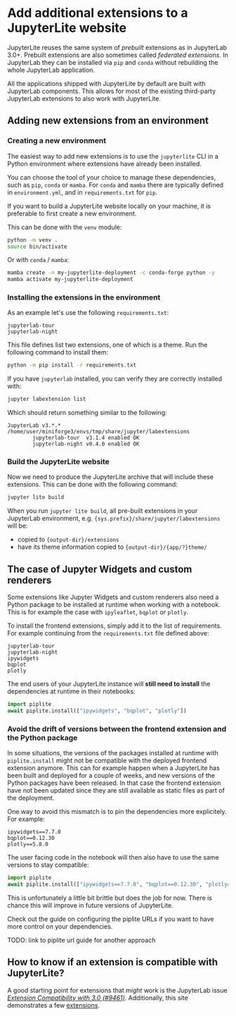 # Add additional extensions to a JupyterLite website

JupyterLite reuses the same system of _prebuilt_ extensions as in JupyterLab 3.0+.
Prebuilt extensions are also sometimes called _federated extensions_. In JupyterLab they
can be installed via `pip` and `conda` without rebuilding the whole JupyterLab
application.

All the applications shipped with JupyterLite by default are built with JupyterLab
components. This allows for most of the existing third-party JupyterLab extensions to
also work with JupyterLite.

## Adding new extensions from an environment

### Creating a new environment

The easiest way to add new extensions is to use the `jupyterlite` CLI in a Python
environment where extensions have already been installed.

You can choose the tool of your choice to manage these dependencies, such as `pip`,
`conda` or `mamba`. For `conda` and `mamba` there are typically defined in
`environment.yml`, and in `requirements.txt` for `pip`.

If you want to build a JupyterLite website locally on your machine, it is preferable to
first create a new environment.

This can be done with the `venv` module:

```bash
python -m venv .
source bin/activate
```

Or with `conda` / `mamba`:

```bash
mamba create -n my-jupyterlite-deployment -c conda-forge python -y
mamba activate my-jupyterlite-deployment
```

### Installing the extensions in the environment

As an example let's use the following `requirements.txt`:

```
jupyterlab-tour
jupyterlab-night
```

This file defines list two extensions, one of which is a theme. Run the following
command to install them:

```bash
python -m pip install -r requirements.txt
```

If you have `jupyterlab` installed, you can verify they are correctly installed with:

```bash
jupyter labextension list
```

Which should return something similar to the following:

```text
JupyterLab v3.*.*
/home/user/miniforge3/envs/tmp/share/jupyter/labextensions
        jupyterlab-tour  v3.1.4 enabled OK
        jupyterlab-night v0.4.0 enabled OK
```

### Build the JupyterLite website

Now we need to produce the JupyterLite archive that will include these extensions. This
can be done with the following command:

```bash
jupyter lite build
```

When you run `jupyter lite build`, all pre-built extensions in your JupyterLab
environment, e.g. `{sys.prefix}/share/jupyter/labextensions` will be:

- copied to `{output-dir}/extensions`
- have its theme information copied to `{output-dir}/{app/?}theme/`

## The case of Jupyter Widgets and custom renderers

Some extensions like Jupyter Widgets and custom renderers also need a Python package to
be installed at runtime when working with a notebook. This is for example the case with
`ipyleaflet`, `bqplot` or `plotly`.

To install the frontend extensions, simply add it to the list of requirements. For
example continuing from the `requirements.txt` file defined above:

```text
jupyterlab-tour
jupyterlab-night
ipywidgets
bqplot
plotly
```

The end users of your JupyterLite instance will **still need to install** the
dependencies at runtime in their notebooks:

```py
import piplite
await piplite.install(["ipywidgets", "bqplot", "plotly"])
```

### Avoid the drift of versions between the frontend extension and the Python package

In some situations, the versions of the packages installed at runtime with
`piplite.install` might not be compatible with the deployed frontend extension anymore.
This can for example happen when a JupyterLite has been built and deployed for a couple
of weeks, and new versions of the Python packages have been released. In that case the
frontend extension have not been updated since they are still available as static files
as part of the deployment.

One way to avoid this mismatch is to pin the dependencies more explicitely. For example:

```text
ipywidgets==7.7.0
bqplot==0.12.30
plotly==5.8.0
```

The user facing code in the notebook will then also have to use the same versions to
stay compatible:

```py
import piplite
await piplite.install(["ipywidgets==7.7.0", "bqplot==0.12.30", "plotly==5.8.0"])
```

This is unfortunately a little bit brittle but does the job for now. There is chance
this will improve in future versions of JupyterLite.

Check out the guide on configuring the piplite URLs if you want to have more control on
your dependencies.

TODO: link to piplite url guide for another approach

## How to know if an extension is compatible with JupyterLite?

A good starting point for extensions that _might_ work is the JupyterLab issue
_[Extension Compatibility with 3.0 (#9461)][#9461]_. Additionally, this site
demonstrates a few [extensions](#demo-extension-notes).

[#9461]: https://github.com/jupyterlab/jupyterlab/issues/9461
[pre-built extensions]: https://jupyterlab.readthedocs.io/en/stable/user/extensions.html
